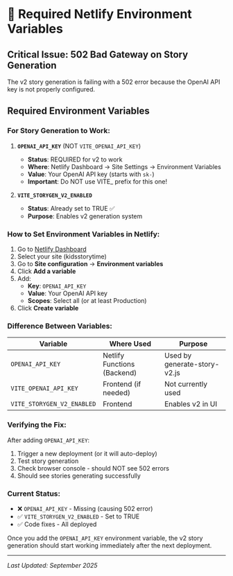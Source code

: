 # 🚨 Required Netlify Environment Variables

## Critical Issue: 502 Bad Gateway on Story Generation

The v2 story generation is failing with a 502 error because the OpenAI API key is not properly configured.

## Required Environment Variables

### For Story Generation to Work:

1. **`OPENAI_API_KEY`** (NOT `VITE_OPENAI_API_KEY`)
   - **Status**: REQUIRED for v2 to work
   - **Where**: Netlify Dashboard → Site Settings → Environment Variables
   - **Value**: Your OpenAI API key (starts with `sk-`)
   - **Important**: Do NOT use VITE_ prefix for this one!

2. **`VITE_STORYGEN_V2_ENABLED`**
   - **Status**: Already set to TRUE ✅
   - **Purpose**: Enables v2 generation system

### How to Set Environment Variables in Netlify:

1. Go to [Netlify Dashboard](https://app.netlify.com)
2. Select your site (kidsstorytime)
3. Go to **Site configuration** → **Environment variables**
4. Click **Add a variable**
5. Add:
   - **Key**: `OPENAI_API_KEY`
   - **Value**: Your OpenAI API key
   - **Scopes**: Select all (or at least Production)
6. Click **Create variable**

### Difference Between Variables:

| Variable | Where Used | Purpose |
|----------|------------|---------|
| `OPENAI_API_KEY` | Netlify Functions (Backend) | Used by generate-story-v2.js |
| `VITE_OPENAI_API_KEY` | Frontend (if needed) | Not currently used |
| `VITE_STORYGEN_V2_ENABLED` | Frontend | Enables v2 in UI |

### Verifying the Fix:

After adding `OPENAI_API_KEY`:

1. Trigger a new deployment (or it will auto-deploy)
2. Test story generation
3. Check browser console - should NOT see 502 errors
4. Should see stories generating successfully

### Current Status:

- ❌ `OPENAI_API_KEY` - Missing (causing 502 error)
- ✅ `VITE_STORYGEN_V2_ENABLED` - Set to TRUE
- ✅ Code fixes - All deployed

Once you add the `OPENAI_API_KEY` environment variable, the v2 story generation should start working immediately after the next deployment.

---
*Last Updated: September 2025*